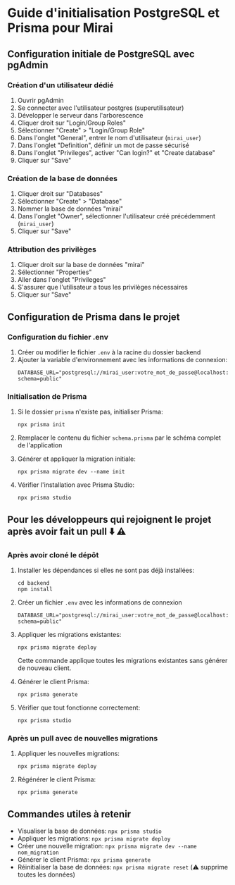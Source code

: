 # Guide d'initialisation PostgreSQL et Prisma pour Mirai

## Configuration initiale de PostgreSQL avec pgAdmin

### Création d'un utilisateur dédié
1. Ouvrir pgAdmin
2. Se connecter avec l'utilisateur postgres (superutilisateur)
3. Développer le serveur dans l'arborescence
4. Cliquer droit sur "Login/Group Roles"
5. Sélectionner "Create" > "Login/Group Role"
6. Dans l'onglet "General", entrer le nom d'utilisateur (`mirai_user`)
7. Dans l'onglet "Definition", définir un mot de passe sécurisé 
8. Dans l'onglet "Privileges", activer "Can login?" et "Create database"
9. Cliquer sur "Save"

### Création de la base de données
1. Cliquer droit sur "Databases"
2. Sélectionner "Create" > "Database"
3. Nommer la base de données "mirai"
4. Dans l'onglet "Owner", sélectionner l'utilisateur créé précédemment (`mirai_user`)
5. Cliquer sur "Save"

### Attribution des privilèges
1. Cliquer droit sur la base de données "mirai"
2. Sélectionner "Properties"
3. Aller dans l'onglet "Privileges"
4. S'assurer que l'utilisateur a tous les privilèges nécessaires
5. Cliquer sur "Save"

## Configuration de Prisma dans le projet

### Configuration du fichier .env
1. Créer ou modifier le fichier `.env` à la racine du dossier backend
2. Ajouter la variable d'environnement avec les informations de connexion:
   ```
   DATABASE_URL="postgresql://mirai_user:votre_mot_de_passe@localhost:5432/mirai?schema=public"
   ```

### Initialisation de Prisma
1. Si le dossier `prisma` n'existe pas, initialiser Prisma:
   ```
   npx prisma init
   ```
2. Remplacer le contenu du fichier `schema.prisma` par le schéma complet de l'application

3. Générer et appliquer la migration initiale:
   ```
   npx prisma migrate dev --name init
   ```
4. Vérifier l'installation avec Prisma Studio:
   ```
   npx prisma studio
   ```

## Pour les développeurs qui rejoignent le projet après avoir fait un pull ⬇️ ⚠️

### Après avoir cloné le dépôt
1. Installer les dépendances si elles ne sont pas déjà installées:
   ```
   cd backend
   npm install
   ```

2. Créer un fichier `.env` avec les informations de connexion 
   ```
   DATABASE_URL="postgresql://mirai_user:votre_mot_de_passe@localhost:5432/mirai?schema=public"
   ```

3. Appliquer les migrations existantes:
   ```
   npx prisma migrate deploy
   ```
   Cette commande applique toutes les migrations existantes sans générer de nouveau client.

4. Générer le client Prisma:
   ```
   npx prisma generate
   ```

5. Vérifier que tout fonctionne correctement:
   ```
   npx prisma studio
   ```

### Après un pull avec de nouvelles migrations
1. Appliquer les nouvelles migrations:
   ```
   npx prisma migrate deploy
   ```

2. Régénérer le client Prisma:
   ```
   npx prisma generate
   ```

## Commandes utiles à retenir
- Visualiser la base de données: `npx prisma studio`
- Appliquer les migrations: `npx prisma migrate deploy`
- Créer une nouvelle migration: `npx prisma migrate dev --name nom_migration`
- Générer le client Prisma: `npx prisma generate`
- Réinitialiser la base de données: `npx prisma migrate reset` (⚠️ supprime toutes les données)
